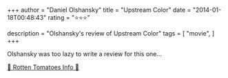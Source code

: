 +++
author = "Daniel Olshansky"
title = "Upstream Color"
date = "2014-01-18T00:48:43"
rating = "⭐⭐⭐"

description = "Olshansky's review of Upstream Color"
tags = [
    "movie",
]
+++


Olshansky was too lazy to write a review for this one...

[🍅 Rotten Tomatoes Info 🍅](https://www.rottentomatoes.com//m/upstream_color)